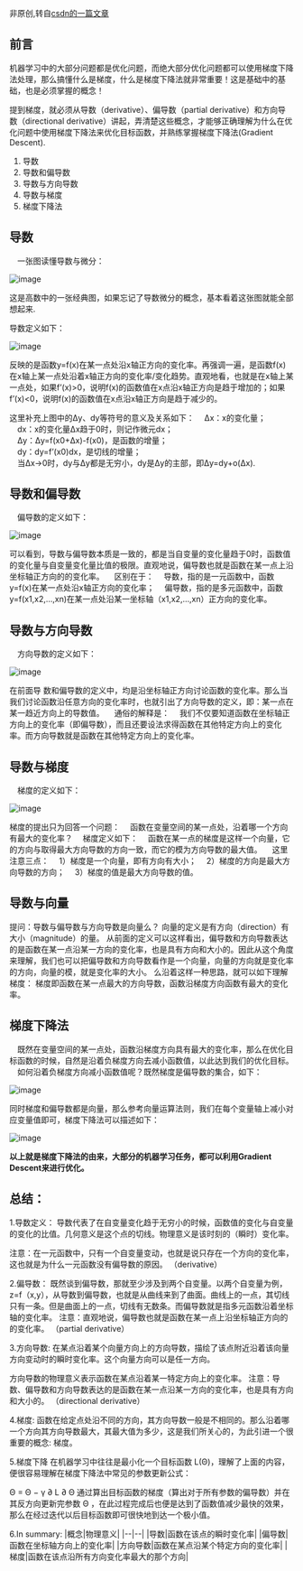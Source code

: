 非原创,转自[csdn的一篇文章](https://blog.csdn.net/weixin_39198406/article/details/100151260)
## 前言  
机器学习中的大部分问题都是优化问题，而绝大部分优化问题都可以使用梯度下降法处理，那么搞懂什么是梯度，什么是梯度下降法就非常重要！这是基础中的基础，也是必须掌握的概念！

提到梯度，就必须从导数（derivative）、偏导数（partial derivative）和方向导数（directional derivative）讲起，弄清楚这些概念，才能够正确理解为什么在优化问题中使用梯度下降法来优化目标函数，并熟练掌握梯度下降法(Gradient Descent).

1. 导数
2. 导数和偏导数
3. 导数与方向导数
4. 导数与梯度
5. 梯度下降法

## 导数  
　一张图读懂导数与微分： 

![image](https://user-images.githubusercontent.com/13010679/113124086-bf045e80-9247-11eb-987f-c207f9861727.png)

这是高数中的一张经典图，如果忘记了导数微分的概念，基本看着这张图就能全部想起来.

导数定义如下： 

 ![image](https://user-images.githubusercontent.com/13010679/113124141-ca578a00-9247-11eb-9b4c-34cb82479ffe.png)

反映的是函数y=f(x)在某一点处沿x轴正方向的变化率。再强调一遍，是函数f(x)在x轴上某一点处沿着x轴正方向的变化率/变化趋势。直观地看，也就是在x轴上某一点处，如果f’(x)>0，说明f(x)的函数值在x点沿x轴正方向是趋于增加的；如果f’(x)<0，说明f(x)的函数值在x点沿x轴正方向是趋于减少的。

这里补充上图中的Δy、dy等符号的意义及关系如下： 
　Δx：x的变化量；  
　dx：x的变化量Δx趋于0时，则记作微元dx；  
　Δy：Δy=f(x0+Δx)-f(x0)，是函数的增量；  
　dy：dy=f’(x0)dx，是切线的增量；  
　当Δx→0时，dy与Δy都是无穷小，dy是Δy的主部，即Δy=dy+o(Δx).  

## 导数和偏导数  
　偏导数的定义如下：  

![image](https://user-images.githubusercontent.com/13010679/113124293-f4a94780-9247-11eb-9ab8-382bbbc7a71f.png)

可以看到，导数与偏导数本质是一致的，都是当自变量的变化量趋于0时，函数值的变化量与自变量变化量比值的极限。直观地说，偏导数也就是函数在某一点上沿坐标轴正方向的的变化率。
　区别在于：
　导数，指的是一元函数中，函数y=f(x)在某一点处沿x轴正方向的变化率；
　偏导数，指的是多元函数中，函数y=f(x1,x2,…,xn)在某一点处沿某一坐标轴（x1,x2,…,xn）正方向的变化率。

## 导数与方向导数
　方向导数的定义如下：

![image](https://user-images.githubusercontent.com/13010679/113124462-1c98ab00-9248-11eb-8b88-a723c8625e5b.png)

在前面导 数和偏导数的定义中，均是沿坐标轴正方向讨论函数的变化率。那么当我们讨论函数沿任意方向的变化率时，也就引出了方向导数的定义，即：某一点在某一趋近方向上的导数值。
　通俗的解释是：
　我们不仅要知道函数在坐标轴正方向上的变化率（即偏导数），而且还要设法求得函数在其他特定方向上的变化率。而方向导数就是函数在其他特定方向上的变化率。

## 导数与梯度
　梯度的定义如下：

![image](https://user-images.githubusercontent.com/13010679/113124548-32a66b80-9248-11eb-8fac-1bfbabf1cbab.png)

梯度的提出只为回答一个问题：
　函数在变量空间的某一点处，沿着哪一个方向有最大的变化率？
　梯度定义如下：
　函数在某一点的梯度是这样一个向量，它的方向与取得最大方向导数的方向一致，而它的模为方向导数的最大值。
　这里注意三点：
　1）梯度是一个向量，即有方向有大小；
　2）梯度的方向是最大方向导数的方向；
　3）梯度的值是最大方向导数的值。

## 导数与向量
提问：导数与偏导数与方向导数是向量么？
向量的定义是有方向（direction）有大小（magnitude）的量。
从前面的定义可以这样看出，偏导数和方向导数表达的是函数在某一点沿某一方向的变化率，也是具有方向和大小的。因此从这个角度来理解，我们也可以把偏导数和方向导数看作是一个向量，向量的方向就是变化率的方向，向量的模，就是变化率的大小。
么沿着这样一种思路，就可以如下理解梯度：
梯度即函数在某一点最大的方向导数，函数沿梯度方向函数有最大的变化率。

## 梯度下降法
　既然在变量空间的某一点处，函数沿梯度方向具有最大的变化率，那么在优化目标函数的时候，自然是沿着负梯度方向去减小函数值，以此达到我们的优化目标。
　如何沿着负梯度方向减小函数值呢？既然梯度是偏导数的集合，如下：

![image](https://user-images.githubusercontent.com/13010679/113124586-3df99700-9248-11eb-9401-a74ff5b8edfb.png)

同时梯度和偏导数都是向量，那么参考向量运算法则，我们在每个变量轴上减小对应变量值即可，梯度下降法可以描述如下：

![image](https://user-images.githubusercontent.com/13010679/113124620-48b42c00-9248-11eb-8fce-03f4fa6abaf2.png)

**以上就是梯度下降法的由来，大部分的机器学习任务，都可以利用Gradient Descent来进行优化。**

## 总结：

1.导数定义： 导数代表了在自变量变化趋于无穷小的时候，函数值的变化与自变量的变化的比值。几何意义是这个点的切线。物理意义是该时刻的（瞬时）变化率。

注意：在一元函数中，只有一个自变量变动，也就是说只存在一个方向的变化率，这也就是为什么一元函数没有偏导数的原因。
（derivative）

2.偏导数： 既然谈到偏导数，那就至少涉及到两个自变量。以两个自变量为例，z=f（x,y），从导数到偏导数，也就是从曲线来到了曲面。曲线上的一点，其切线只有一条。但是曲面上的一点，切线有无数条。而偏导数就是指多元函数沿着坐标轴的变化率。
注意：直观地说，偏导数也就是函数在某一点上沿坐标轴正方向的的变化率。
（partial derivative）

3.方向导数: 在某点沿着某个向量方向上的方向导数，描绘了该点附近沿着该向量方向变动时的瞬时变化率。这个向量方向可以是任一方向。

方向导数的物理意义表示函数在某点沿着某一特定方向上的变化率。
注意：导数、偏导数和方向导数表达的是函数在某一点沿某一方向的变化率，也是具有方向和大小的。
（directional derivative）

4.梯度: 函数在给定点处沿不同的方向，其方向导数一般是不相同的。那么沿着哪一个方向其方向导数最大，其最大值为多少，这是我们所关心的，为此引进一个很重要的概念: 梯度。

5.梯度下降
在机器学习中往往是最小化一个目标函数 L(Θ)，理解了上面的内容，便很容易理解在梯度下降法中常见的参数更新公式：

Θ = Θ − γ ∂ L ∂ Θ
通过算出目标函数的梯度（算出对于所有参数的偏导数）并在其反方向更新完参数 Θ ，在此过程完成后也便是达到了函数值减少最快的效果，那么在经过迭代以后目标函数即可很快地到达一个极小值。

6.In summary:
|概念|物理意义|
|--|--|
|导数|函数在该点的瞬时变化率|
|偏导数|函数在坐标轴方向上的变化率|
|方向导数|函数在某点沿某个特定方向的变化率|
|梯度|函数在该点沿所有方向变化率最大的那个方向|

